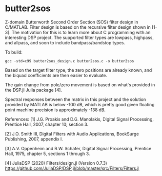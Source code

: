 # butter2sos
Z-domain Butterworth Second Order Section (SOS) filter design in C/MATLAB. 
Filter design is based on the recursive filter design shown in \[1-3\]. The motivation 
for this is to learn more about C programming with an interesting DSP project.
The supported filter types are lowpass, highpass, and allpass, and soon to include 
bandpass/bandstop types.

To build:
```
gcc -std=c99 butter2sos_design.c butter2sos.c -o butter2sos
```

Based on the target filter type, the zero positions are already known,
and the biquad coefficients are then easier to evaluate.

The gain change from pole/zero movement is based on what's provided in
the DSP.jl Julia package \[4\].

Spectral responses between the matrix in this project and the solution
provided by MATLAB is below -100 dB, which is pretty good given 
floating point machine precision is approximately -138 dB.

References:
\[1\] J.G. Proakis and D.G. Manolakis, Digital Signal Processing, Prentice
Hall, 2007, chapter 10, section 3.

\[2\] J.O. Smith III, Digital Filters with Audio Applications, BookSurge
Publishing, 2007, appendix I.

\[3\] A.V. Oppenheim and R.W. Schafer, Digital Signal Processing, Prentice
Hall, 1975, chapter 5, sections 1 through 3.

\[4\] JuliaDSP (2020) Filters/design.jl (Version 0.7.3)
https://github.com/JuliaDSP/DSP.jl/blob/master/src/Filters/Filters.jl

